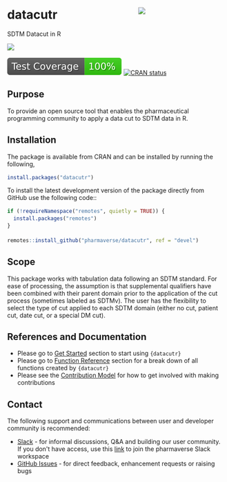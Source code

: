 # datacutr <img src="man/figures/logo.png" align="right" width="200" style="margin-left:50px;"/>

SDTM Datacut in R

<!-- badges: start -->

<!-- note: insert datacutr shield here when ready -->
[<img src="http://pharmaverse.org/shields/datacutr.svg">](https://pharmaverse.org)
<!-- note: insert CRAN Status here when ready -->
<!-- note: insert Test status here when ready -->
[![Test Coverage](https://raw.githubusercontent.com/pharmaverse/datacutr/badges/devel/test-coverage.svg)](https://github.com/pharmaverse/datacutr/actions/workflows/code-coverage.yml)
[![CRAN status](https://www.r-pkg.org/badges/version/datacutr)](https://CRAN.R-project.org/package=datacutr)
<!-- badges: end -->

## Purpose

To provide an open source tool that enables the pharmaceutical programming community
to apply a data cut to SDTM data in R.

## Installation

The package is available from CRAN and can be installed by running the following,

```r
install.packages("datacutr")
```

To install the latest development version of the package directly from GitHub use the following code::

```r
if (!requireNamespace("remotes", quietly = TRUE)) {
  install.packages("remotes")
}

remotes::install_github("pharmaverse/datacutr", ref = "devel")
```

## Scope
 
This package works with tabulation data following an SDTM standard. For ease of processing, the assumption is that supplemental qualifiers have been combined with their parent domain prior to the application of the cut process (sometimes labeled as SDTMv). The user has the flexibility to select the type of cut applied to each SDTM domain (either no cut, patient cut, date cut, or a special DM cut).

## References and Documentation

* Please go to [Get Started](https://pharmaverse.github.io/datacutr/articles/datacutr.html) section to start using `{datacutr}`
* Please go to [Function Reference](https://pharmaverse.github.io/datacutr/reference/index.html) section for a break down of all functions created by `{datacutr}`
* Please see the [Contribution Model](https://pharmaverse.github.io/datacutr/articles/contribution_model.html) for how to get involved with making contributions

## Contact

The following support and communications between user and developer community is recommended:

* [Slack](https://app.slack.com/client/T028PB489D3/C02M8KN8269) - for informal discussions, Q\&A and building our user community. If you don't have access, use this [link](https://join.slack.com/t/pharmaverse/shared_invite/zt-yv5atkr4-Np2ytJ6W_QKz_4Olo7Jo9A) to join the pharmaverse Slack workspace
* [GitHub Issues](https://github.com/pharmaverse/datacutr/issues) - for direct feedback, enhancement requests or raising bugs
